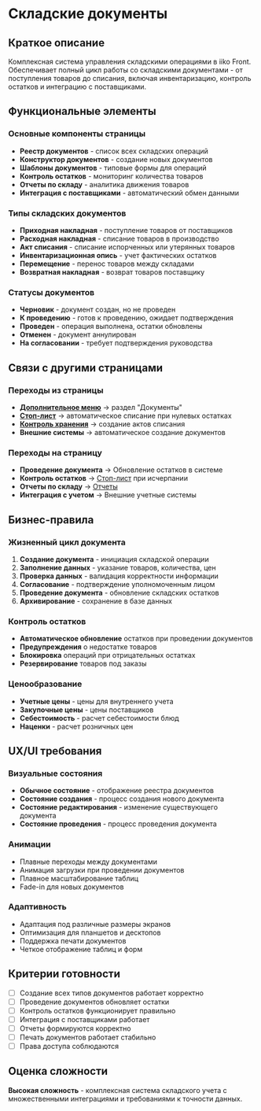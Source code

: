 # Складские документы

## Краткое описание

Комплексная система управления складскими операциями в iiko Front. Обеспечивает полный цикл работы со складскими документами - от поступления товаров до списания, включая инвентаризацию, контроль остатков и интеграцию с поставщиками.

## Функциональные элементы

### Основные компоненты страницы

- **Реестр документов** - список всех складских операций
- **Конструктор документов** - создание новых документов
- **Шаблоны документов** - типовые формы для операций
- **Контроль остатков** - мониторинг количества товаров
- **Отчеты по складу** - аналитика движения товаров
- **Интеграция с поставщиками** - автоматический обмен данными

### Типы складских документов

- **Приходная накладная** - поступление товаров от поставщиков
- **Расходная накладная** - списание товаров в производство
- **Акт списания** - списание испорченных или утерянных товаров
- **Инвентаризационная опись** - учет фактических остатков
- **Перемещение** - перенос товаров между складами
- **Возвратная накладная** - возврат товаров поставщику

### Статусы документов

- **Черновик** - документ создан, но не проведен
- **К проведению** - готов к проведению, ожидает подтверждения
- **Проведен** - операция выполнена, остатки обновлены
- **Отменен** - документ аннулирован
- **На согласовании** - требует подтверждения руководства

## Связи с другими страницами

### Переходы из страницы

- **[Дополнительное меню](./additional-menu.md)** → раздел "Документы"
- **[Стоп-лист](./stop-list.md)** → автоматическое списание при нулевых остатках
- **[Контроль хранения](./storage-control.md)** → создание актов списания
- **Внешние системы** → автоматическое создание документов

### Переходы на страницу

- **Проведение документа** → Обновление остатков в системе
- **Контроль остатков** → [Стоп-лист](./stop-list.md) при исчерпании
- **Отчеты по складу** → [Отчеты](./reports.md)
- **Интеграция с учетом** → Внешние учетные системы

## Бизнес-правила

### Жизненный цикл документа

1. **Создание документа** - инициация складской операции
2. **Заполнение данных** - указание товаров, количества, цен
3. **Проверка данных** - валидация корректности информации
4. **Согласование** - подтверждение уполномоченным лицом
5. **Проведение документа** - обновление складских остатков
6. **Архивирование** - сохранение в базе данных

### Контроль остатков

- **Автоматическое обновление** остатков при проведении документов
- **Предупреждения** о недостатке товаров
- **Блокировка** операций при отрицательных остатках
- **Резервирование** товаров под заказы

### Ценообразование

- **Учетные цены** - цены для внутреннего учета
- **Закупочные цены** - цены поставщиков
- **Себестоимость** - расчет себестоимости блюд
- **Наценки** - расчет розничных цен

## UX/UI требования

### Визуальные состояния

- **Обычное состояние** - отображение реестра документов
- **Состояние создания** - процесс создания нового документа
- **Состояние редактирования** - изменение существующего документа
- **Состояние проведения** - процесс проведения документа

### Анимации

- Плавные переходы между документами
- Анимация загрузки при проведении документов
- Плавное масштабирование таблиц
- Fade-in для новых документов

### Адаптивность

- Адаптация под различные размеры экранов
- Оптимизация для планшетов и десктопов
- Поддержка печати документов
- Четкое отображение таблиц и форм

## Критерии готовности

- [ ] Создание всех типов документов работает корректно
- [ ] Проведение документов обновляет остатки
- [ ] Контроль остатков функционирует правильно
- [ ] Интеграция с поставщиками работает
- [ ] Отчеты формируются корректно
- [ ] Печать документов работает стабильно
- [ ] Права доступа соблюдаются

## Оценка сложности

**Высокая сложность** - комплексная система складского учета с множественными интеграциями и требованиями к точности данных.
